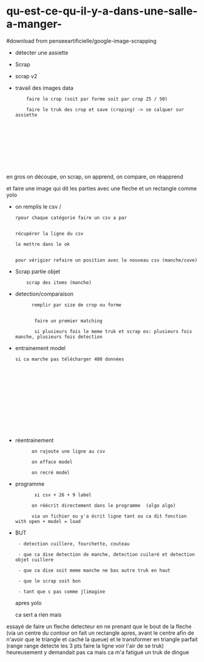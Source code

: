 # qu-est-ce-qu-il-y-a-dans-une-salle-a-manger-

#download from penseeartificielle/google-image-scrapping






       
 -   détecter une assiette
 
  - Scrap
     
  - scrap v2
   

 - travail des images data 
     
           
           
           
           
           faire le crop (soit par forme soit par crop 25 / 50)  
           
           faire le truk des crop et save (croping) -> se calquer sur assiette
           
 <br> <br> <br> <br> <br> <br> <br>
   
   
  en gros on découpe, on scrap, on apprend, on compare, on réapprend
  
  et faire une image qui dit les parties avec une fleche et un rectangle comme yolo
   
 - on remplis le csv /  
  
       
       rpour chaque catégorie faire un csv a par
       

       récupérer la ligne du csv
       
       le mettre dans le ok
 
       
       pour vérigier refaire un position avec le nouveau csv (manche/cuve)
 
 
 - Scrap partie objet

           scrap des items (manche)
 
  - detection/comparaison
 
              remplir par size de crop ou forme
 
            
               faire un premier matching
       
               si plusieurs fois le meme truk et scrap ex: plusieurs fois manche, plusieurs fois detection

 - entrainement model
 
       si ca marche pas télécharger 400 données



 <br> <br> <br> <br> <br> <br> <br> <br> <br> <br>


 



- réentrainement

            on rajoute une ligne au csv
            
            on efface model
            
            on recré model
            
           



- programme

             si csv + 26 + 9 label

            on réécrit directement dans le programme  (algo algo)
            
            via un fichier ou y'a écrit ligne tant ou ca dit fonction with open + model = load
 
 
 
 
 
 
 
 
 
 
 
 
 - BUT
 
        - detection cuillere, fourchette, couteau
        
        - que ca dise detection de manche, detection cuileré et detection objet cuillere

        - que ca dise soit meme manche ne bas autre truk en haut
        
        - que le scrap soit bon
        
        - tant que c pas comme jlimagine
        
        
       

     
     
     
     
     apres yolo
     
     ca sert a rien mais 
     
essayé de faire un fleche detecteur en ne prenant que le bout de la fleche (via un centre du contour on fait un rectangle apres, avant le centre afin de n'avoir que le triangle et caché la queue) et le transformer en triangle parfait (range range detecte les 3 pts faire la ligne voir l'air de se truk) heureusement y demandait pas ca mais ca m'a fatigué un truk de dingue

        
        
        
